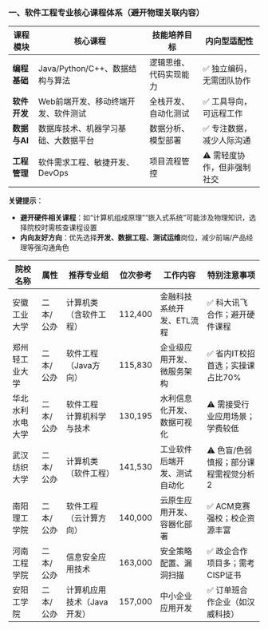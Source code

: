 ### **一、软件工程专业核心课程体系（避开物理关联内容）**

| **课程模块**  | **核心课程**                | **技能培养目标**  | **内向型适配性**      |
| --------- | ----------------------- | ----------- | --------------- |
| **编程基础**  | Java/Python/C++、数据结构与算法 | 逻辑思维、代码实现能力 | ✅ 独立编码，无需团队协作   |
| **软件开发**  | Web前端开发、移动终端开发、软件测试     | 全栈开发、自动化测试  | ✅ 工具导向，可远程工作    |
| **数据与AI** | 数据库技术、机器学习基础、大数据平台      | 数据分析、模型部署   | ✅ 专注数据，减少人际沟通   |
| **工程管理**  | 软件需求工程、敏捷开发、DevOps      | 项目流程管控      | ⚠️ 需轻度协作，但非强制社交 |
**关键提示**：
- **避开硬件相关课程**：如“计算机组成原理”“嵌入式系统”可能涉及物理知识，选择院校时需核查课程设置
- **内向友好方向**：优先选择**开发、数据工程、测试运维**岗位，减少前端/产品经理等强沟通角色

| 院校名称     | 属性    | 推荐专业组            | 位次参考    | 工作内容           | 特别注意事项                |
| -------- | ----- | ---------------- | ------- | -------------- | --------------------- |
| 安徽工业大学   | 二本/公办 | 计算机类（含软件工程）      | 112,400 | 金融科技系统开发、ETL流程 | ✅ 科大讯飞合作；避开硬件课程       |
| 郑州轻工业大学  | 二本/公办 | 软件工程（Java方向）     | 115,830 | 企业级应用开发、微服务架构  | ✅ 省内IT校招首选；实操课占比70%   |
| 华北水利水电大学 | 二本/公办 | 软件工程<br>计算机科学与技术 | 130,195 | 水利信息化开发、数据可视化  | ⚠️ 需接受行业应用场景；学费较低     |
| 武汉纺织大学   | 二本/公办 | 计算机类（软件工程）       | 141,530 | 工业软件后端开发、测试自动化 | ⚠️ 色盲/色弱慎报；部分课程需视觉分析2 |
| 南阳理工学院   | 二本/公办 | 软件工程（云计算方向）      | 140,000 | 云原生应用开发、容器化部署  | ✅ ACM竞赛强校；校企资源丰富      |
| 河南工程学院   | 二本/公办 | 信息安全应用技术         | 163,000 | 安全策略配置、漏洞扫描    | ✅ 政企合作项目多；需考CISP证书    |
| 安阳工学院    | 二本/公办 | 计算机应用技术（Java开发）  | 157,000 | 中小企业应用开发       | ✅ 订单班合作企业（如汉威科技）      |

